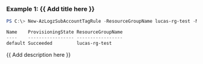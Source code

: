 ### Example 1: {{ Add title here }}
```powershell
PS C:\> New-AzLogzSubAccountTagRule -ResourceGroupName lucas-rg-test -MonitorName pwsh-logz04 -SubAccountName logz-pwshsub01

Name    ProvisioningState ResourceGroupName
----    ----------------- -----------------
default Succeeded         lucas-rg-test
```

{{ Add description here }}

